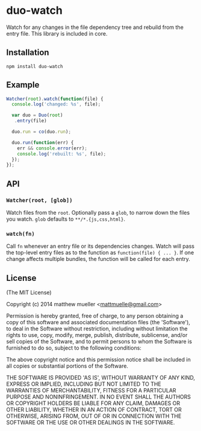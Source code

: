 
# duo-watch

  Watch for any changes in the file dependency tree and rebuild from the entry file. This library is included in core.

## Installation

```
npm install duo-watch
```

## Example

```js
Watcher(root).watch(function(file) {
  console.log('changed: %s', file);

  var duo = Duo(root)
   .entry(file)

  duo.run = co(duo.run);

  duo.run(function(err) {
    err && console.error(err);
    console.log('rebuilt: %s', file);
  });
});
```

## API

### `Watcher(root, [glob])`

  Watch files from the `root`. Optionally pass a `glob`, to narrow down the files you watch. `glob` defaults to `**/*.{js,css,html}`.

### `watch(fn)`

  Call `fn` whenever an entry file or its dependencies changes. Watch will pass the top-level entry files as to the function as `function(file) { ... }`. If one change affects multiple bundles, the function will be called for each entry.

## License 

(The MIT License)

Copyright (c) 2014 matthew mueller &lt;mattmuelle@gmail.com&gt;

Permission is hereby granted, free of charge, to any person obtaining
a copy of this software and associated documentation files (the
'Software'), to deal in the Software without restriction, including
without limitation the rights to use, copy, modify, merge, publish,
distribute, sublicense, and/or sell copies of the Software, and to
permit persons to whom the Software is furnished to do so, subject to
the following conditions:

The above copyright notice and this permission notice shall be
included in all copies or substantial portions of the Software.

THE SOFTWARE IS PROVIDED 'AS IS', WITHOUT WARRANTY OF ANY KIND,
EXPRESS OR IMPLIED, INCLUDING BUT NOT LIMITED TO THE WARRANTIES OF
MERCHANTABILITY, FITNESS FOR A PARTICULAR PURPOSE AND NONINFRINGEMENT.
IN NO EVENT SHALL THE AUTHORS OR COPYRIGHT HOLDERS BE LIABLE FOR ANY
CLAIM, DAMAGES OR OTHER LIABILITY, WHETHER IN AN ACTION OF CONTRACT,
TORT OR OTHERWISE, ARISING FROM, OUT OF OR IN CONNECTION WITH THE
SOFTWARE OR THE USE OR OTHER DEALINGS IN THE SOFTWARE.

